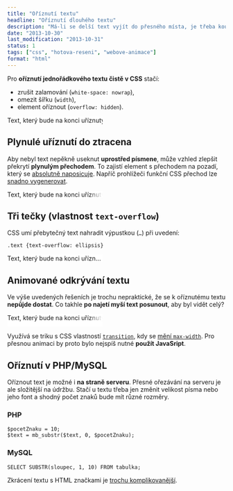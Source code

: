 ```yaml
---
title: "Oříznutí textu"
headline: "Oříznutí dlouhého textu"
description: "Má-li se delší text vyjít do přesného místa, je třeba kousek textu uříznout."
date: "2013-10-30"
last_modification: "2013-10-31"
status: 1
tags: ["css", "hotova-reseni", "webove-animace"]
format: "html"
---
```


<p>Pro <b>oříznutí jednořádkového textu čistě v CSS</b> stačí:</p>
<ul>
  <li>zrušit zalamování (<code>white-space: nowrap</code>),</li>
  <li>omezit šířku (<code>width</code>),</li>
  <li>element oříznout (<code>overflow: hidden</code>).</li>
</ul>

<div class="live">
  <style>
    .oriznuti {width: 220px; overflow: hidden; white-space: nowrap; background: #fff}
  </style>
  <div class="oriznuti">
    Text, který bude na konci uříznutý a další text nebude vidět.
  </div>
</div>

<h2 id="plynule">Plynulé uříznutí do ztracena</h2>
<p>Aby nebyl text nepěkně useknut <b>uprostřed písmene</b>, může vzhled zlepšit překrytí <b>plynulým přechodem</b>. To zajistí element s přechodem na pozadí, který se <a href="/position#absolute">absolutně naposicuje</a>. Napříč prohlížeči funkční CSS přechod lze <a href="http://www.colorzilla.com/gradient-editor/">snadno vygenerovat</a>.</p>

<div class="live">
  <style>
  .oriznuti {width: 220px; overflow: hidden; white-space: nowrap; background: #fff; position: relative;}
  .prechod {
  position: absolute; right: 0; top: 0; width: 30px; height: 100%;
  background-image: -moz-linear-gradient(right, rgba(255, 255, 255, 1), rgba(255, 255, 255, 0));
  background-image: -ms-linear-gradient(right, rgba(255, 255, 255, 1), rgba(255, 255, 255, 0));
  background-image: -webkit-gradient(linear, 0 0, 100% 0, from(rgba(255, 255, 255, 1)), to(rgba(255, 255, 255, 0)));
  background-image: -webkit-linear-gradient(right, rgba(255, 255, 255, 1), rgba(255, 255, 255, 0));
  background-image: -o-linear-gradient(right, rgba(255, 255, 255, 1), rgba(255, 255, 255, 0));
  background-image: linear-gradient(right, rgba(255, 255, 255, 1), rgba(255, 255, 255, 0));
  background-repeat: repeat-x;
  filter: progid:DXImageTransform.Microsoft.gradient( startColorstr='#00ffffff', endColorstr='#ffffff',GradientType=1 );;
}
  </style>
  <div class="oriznuti">
  <span class="prechod"></span>
  <div class="text">
    Text, který bude na konci uříznutý a další text nebude vidět.
  </div>
</div>
</div>

<h2 id="text-overflow">Tři tečky (vlastnost <code>text-overflow</code>)</h2>
<p>CSS umí přebytečný text nahradit výpustkou (<code>…</code>) při uvedení:</p>
<pre><code>.text {text-overflow: ellipsis}</code></pre>

<div class="live">
  <style>
    .oriznuti {width: 220px; overflow: hidden; white-space: nowrap; background: #fff}
  </style>
  <div class="oriznuti" style="text-overflow: ellipsis">
    Text, který bude na konci uříznutý a další text nebude vidět.
  </div>
</div>

<h2 id="odkryti">Animované odkrývání textu</h2>
<p>Ve výše uvedených řešeních je trochu nepraktické, že se k oříznutému textu <b>nepůjde dostat</b>. Co takhle <b>po najetí myší text posunout</b>, aby byl vidět celý?</p>

<div class="live">
<style>
.oriznuty {width: 220px; overflow: hidden; white-space: nowrap; 
    position: relative; height: 2em; background: #fff}
.prechod {
  z-index: 10;
  transition: 1s opacity;
  opacity: 1;
  position: absolute; right: 0; top: 0; width: 30px; height: 100%;
  background-image: -moz-linear-gradient(right, rgba(255, 255, 255, 1), rgba(255, 255, 255, 0));
  background-image: -ms-linear-gradient(right, rgba(255, 255, 255, 1), rgba(255, 255, 255, 0));
  background-image: -webkit-gradient(linear, 0 0, 100% 0, from(rgba(255, 255, 255, 1)), to(rgba(255, 255, 255, 0)));
  background-image: -webkit-linear-gradient(right, rgba(255, 255, 255, 1), rgba(255, 255, 255, 0));
  background-image: -o-linear-gradient(right, rgba(255, 255, 255, 1), rgba(255, 255, 255, 0));
  background-image: linear-gradient(right, rgba(255, 255, 255, 1), rgba(255, 255, 255, 0));
  background-repeat: repeat-x;
  filter: progid:DXImageTransform.Microsoft.gradient( startColorstr='#00ffffff', endColorstr='#ffffff',GradientType=1 );;
}

.oriznuty .text {position: absolute; right: 0; top: 0; 
  max-width: 220px;
transition: 2s max-width .5s}
.oriznuty:hover .text {max-width: 440px}
.oriznuty:hover .prechod {opacity: 0}
 

</style>
<div class="oriznuty">
  <span class="prechod"></span>
  <div class="text">
    Text, který bude na konci uříznutý a další text nebude vidět.
  </div>
</div>
</div>

<p>Využívá se triku s CSS vlastností <a href="/transition"><code>transition</code></a>, kdy se <a href="/animace-skryt#zmenseni">mění <code>max-width</code></a>. Pro přesnou animaci by proto bylo nejspíš nutné <b>použít JavaSript</b>.</p>

<h2 id="server">Oříznutí v PHP/MySQL</h2>
<p>Oříznout text je možné i <b>na straně serveru</b>. Přesné ořezávání na serveru je ale složitější na údržbu. Stačí u textu třeba jen změnit velikost písma nebo jeho font a shodný počet znaků bude mít různé rozměry.</p>
<h3 id="php">PHP</h3>
<pre><code>$pocetZnaku = 10;
$text = mb_substr($text, 0, $pocetZnaku);</code></pre>

<h3 id="sql">MySQL</h3>
<pre><code>SELECT SUBSTR(sloupec, 1, 10) FROM tabulka;</code></pre>
<p>Zkrácení textu s HTML značkami je <a href="http://php.vrana.cz/zkraceni-textu-s-xhtml-znackami.php">trochu komplikovanější</a>.</p>

<!-- 

https://kod.djpw.cz/euc
https://kod.djpw.cz/fuc
https://kod.djpw.cz/guc

-->